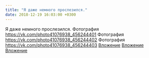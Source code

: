 ```yaml
---
title: "Я даже немного прослезился."
date: 2018-12-19 16:03:00 +0300
---
```


Я даже немного прослезился.
Фотография
<a class="vk-attach" href="https://vk.com/photo41076938_456244401">https://vk.com/photo41076938_456244401</a>
Фотография
<a class="vk-attach" href="https://vk.com/photo41076938_456244402">https://vk.com/photo41076938_456244402</a>
Фотография
<a class="vk-attach" href="https://vk.com/photo41076938_456244403">https://vk.com/photo41076938_456244403</a>
<a class="vk-attach" href="https://vk.com/photo41076938_456244401">Вложение</a>
<a class="vk-attach" href="https://vk.com/photo41076938_456244402">Вложение</a>
<a class="vk-attach" href="https://vk.com/photo41076938_456244403">Вложение</a>
